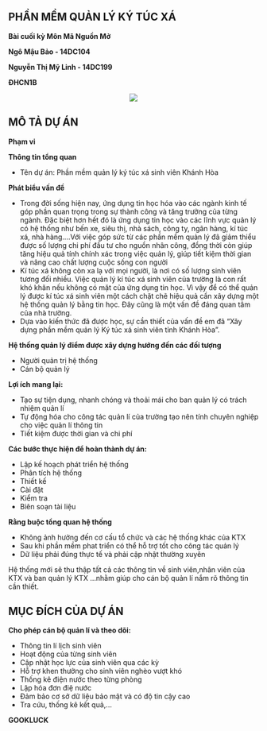 ﻿## PHẦN MỀM QUẢN LÝ KÝ TÚC XÁ
**Bài cuối kỳ Môn Mã Nguồn Mở**

**Ngô Mậu Bảo - 14DC104**

**Nguyễn Thị Mỹ Linh - 14DC199**

**ĐHCN1B**

<p align="center"><img src="https://encrypted-tbn0.gstatic.com/images?q=tbn:ANd9GcT6GBJ3HZ2QOPov7y4VWYikZfERbhGK5KTr7Xs0Qud_4oKh00B61g"></p>

## MÔ TẢ DỰ ÁN

**Phạm vi**

**Thông tin tổng quan**

<ul>
  <li>Tên dự án: Phần mềm quản lý ký túc xá sinh viên Khánh Hòa</li>
</ul>

**Phát biểu vấn đề**

<ul>
  <li>Trong đời sống hiện nay, ứng dụng tin học hóa vào các ngành kinh tế góp
	phần quan trọng trong sự thành công và tăng trưởng của từng ngành. Đặc biệt hơn 
	hết đó là ứng dụng tin học vào các lĩnh vực quản lý có hệ thống như bến xe, siêu 
	thị, nhà sách, công ty, ngân hàng, kí túc xá, nhà hàng….Với việc góp sức từ các 
	phần mềm quản lý đã giảm thiểu được số lượng chi phí đầu tư cho nguồn nhân 
	công, đồng thời còn giúp tăng hiệu quả tính chính xác trong việc quản lý, giúp tiết 
	kiệm thời gian và nâng cao chất lượng cuộc sống con người</li>
  <li>Kí túc xá không còn xa lạ với mọi người, là nơi có số lượng sinh viên tương
	đối nhiều. Việc quản lý kí túc xá sinh viên của trường là con rất khó khăn nếu
	không có mặt của ứng dụng tin học. Vì vậy để có thể quản lý được kí túc xá sinh 
	viên một cách chặt chẽ hiệu quả cần xây dựng một hệ thống quản lý bằng tin học.
	Đây cũng là một vấn đề đáng quan tâm của nhà trường. </li>
  <li>Dựa vào kiến thức đã được học, sự cần thiết của vấn đề em đã “Xây dựng 
	phần mềm quản lý Ký túc xá sinh viên tỉnh Khánh Hòa”. </li>

</ul>

**Hệ thống quản lý điểm được xây dựng hướng đến các đối tượng**
<ul>
  <li>Người quản trị hệ thống</li>
  <li>Cán bộ quản lý</li>
</ul>

**Lợi ích mang lại:**

<ul>
  <li>Tạo sự tiện dụng, nhanh chóng và thoải mái cho ban quản lý có trách nhiệm quản lí</li>
  <li>Tự động hóa cho công tác quản lí của trường tạo nên tính chuyên nghiệp cho việc quản lí thông tin</li>
  <li>Tiết kiệm được thời gian và chi phí</li>

</ul>

**Các bước thực hiện để hoàn thành dự án:**
<ul>
  <li>Lập kế hoạch phát triển hệ thống</li>
  <li>Phân tích hệ thống</li>
  <li>Thiết kế</li>
  <li>Cài đặt</li>
  <li>Kiểm tra</li>
  <li>Biên soạn tài liệu</li>

</ul>

**Rằng buộc tổng quan hệ thống**
<ul>
  <li>Không ảnh hưởng đến cơ cấu tổ chức và các hệ thống khác của KTX</li>
  <li>Sau khi phần mềm phat triển có thể hỗ trợ tốt cho công tác quản lý</li>
  <li>Dữ liệu phải đúng thực tế và phải cập nhật thường xuyên</li>
</ul>
		
Hệ thống mới sẽ thu thập tất cả các thông tin về sinh viên,nhân viên của KTX và ban quản lý KTX …nhằm 
giúp cho cán bộ quản lí nắm rõ thông tin cần thiết.


## MỤC ĐÍCH CỦA DỰ ÁN  

**Cho phép cán bộ quản lí và theo dõi:**
<ul>
  <li>Thông tin lí lịch sinh viên</li>
  <li>Hoạt động của từng sinh viên</li>
  <li>Cập nhật học lực của sinh viên qua các kỳ</li>
  <li>Hỗ trợ khen thưởng cho sinh viên nghèo vượt khó</li>
  <li>Thống kê điện nước theo từng phòng</li>
  <li>Lập hóa đơn điệ nước</li>
  <li>Đảm bảo cơ sở dữ liệu bảo mật và có độ tin cậy cao</li>
  <li>Tra cứu, thống kê kết quả,...</li>
</ul>

 **GOOKLUCK**